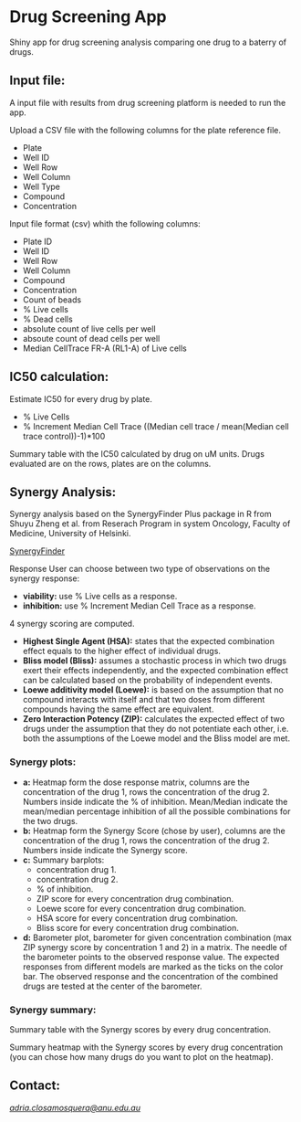 # Drug Screening App

Shiny app for drug screening analysis comparing one drug to a baterry of drugs.

## Input file:

A input file with results from drug screening platform is needed to run the app.

Upload a CSV file with the following columns for the plate reference file.

* Plate
* Well ID
* Well Row
* Well Column
* Well Type
* Compound
* Concentration

Input file format (csv) whith the following columns:

* Plate ID
* Well ID
* Well Row
* Well Column
* Compound
* Concentration
* Count of beads
* % Live cells
* % Dead cells
* absolute count of live cells per well
* absoute count of dead cells per well
* Median CellTrace FR-A (RL1-A) of Live cells

## IC50 calculation:

Estimate IC50 for every drug by plate.

* % Live Cells
* % Increment Median Cell Trace ((Median cell trace / mean(Median cell trace control))-1)*100

Summary table with the IC50 calculated by drug on uM units.
Drugs evaluated are on the rows, plates are on the columns.

## Synergy Analysis:

Synergy analysis based on the SynergyFinder Plus package in R from Shuyu Zheng et al. from Reserach Program in system Oncology, Faculty of Medicine, University of Helsinki.

[SynergyFinder](https://www.bioconductor.org/packages/release/bioc/html/synergyfinder.html)

Response
User can choose between two type of observations on the synergy response:

* __viability:__ use % Live cells as a response.
* __inhibition:__ use % Increment Median Cell Trace as a response.

4 synergy scoring are computed.

* __Highest Single Agent (HSA):__ states that the expected combination effect equals to the higher effect of individual drugs.
* __Bliss model (Bliss):__ assumes a stochastic process in which two drugs exert their effects independently, and the expected combination effect can be calculated based on the probability of independent events.
* __Loewe additivity model (Loewe):__ is based on the assumption that no compound interacts with itself and that two doses from different compounds having the same effect are equivalent.
* __Zero Interaction Potency (ZIP):__ calculates the expected effect of two drugs under the assumption that they do not potentiate each other, i.e. both the assumptions of the Loewe model and the Bliss model are met.

### Synergy plots:

* __a:__ Heatmap form the dose response matrix, columns are the concentration of the drug 1, rows the concentration of the drug 2. Numbers inside indicate the % of inhibition. Mean/Median indicate the mean/median percentage inhibition of all the possible combinations for the two drugs.
* __b:__ Heatmap form the Synergy Score (chose by user), columns are the concentration of the drug 1, rows the concentration of the drug 2. Numbers inside indicate the Synergy score.
* __c:__ Summary barplots:
  + concentration drug 1.
  + concentration drug 2.
  + % of inhibition.
  + ZIP score for every concentration drug combination.
  + Loewe score for every concentration drug combination.
  + HSA score for every concentration drug combination.
  + Bliss score for every concentration drug combination.
* __d:__ Barometer plot, barometer for given concentration combination (max ZIP synergy score by concentration 1 and 2) in a matrix. The needle of the barometer points to the observed response value. The expected responses from different models are marked as the ticks on the color bar. The observed response and the concentration of the combined drugs are tested at the center of the barometer.

### Synergy summary:

Summary table with the Synergy scores by every drug concentration.

Summary heatmap with the Synergy scores by every drug concentration (you can chose how many drugs do you want to plot on the heatmap).

## Contact:

*adria.closamosquera@anu.edu.au*
